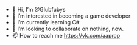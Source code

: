 - 👋 Hi, I’m @Glubfubys
- 👀 I’m interested in becoming a game developer
- 🌱 I’m currently learning С#
- 💞️ I’m looking to collaborate on nothing, now.
- 📫 How to reach me https://vk.com/aaprop

<!---
Glubfubys/Glubfubys is a ✨ special ✨ repository because its `README.md` (this file) appears on your GitHub profile.
You can click the Preview link to take a look at your changes.
--->
